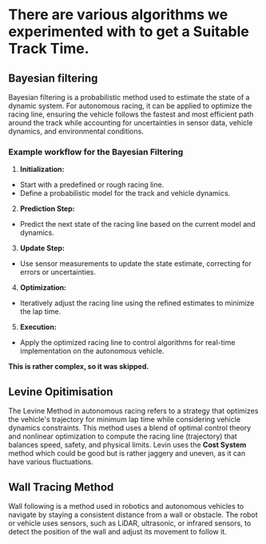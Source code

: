 # There are various algorithms we experimented with to get a Suitable Track Time. 

## Bayesian filtering

Bayesian filtering is a probabilistic method used to estimate the state of a dynamic system. For autonomous racing, it can be applied to optimize the racing line, ensuring the vehicle follows the fastest and most efficient path around the track while accounting for uncertainties in sensor data, vehicle dynamics, and environmental conditions.

### Example workflow for the Bayesian Filtering 

1. **Initialization:**
* Start with a predefined or rough racing line.
*  Define a probabilistic model for the track and vehicle dynamics.

2. **Prediction Step:**
* Predict the next state of the racing line based on the current model and dynamics.

3. **Update Step:**
* Use sensor measurements to update the state estimate, correcting for errors or uncertainties.

4. **Optimization:**
* Iteratively adjust the racing line using the refined estimates to minimize the lap time.

5. **Execution:**
* Apply the optimized racing line to control algorithms for real-time implementation on the autonomous vehicle.

**This is rather complex, so it was skipped.**

## Levine Opitimisation

The Levine Method in autonomous racing refers to a strategy that optimizes the vehicle's trajectory for minimum lap time while considering vehicle dynamics constraints. This method uses a blend of optimal control theory and nonlinear optimization to compute the racing line (trajectory) that balances speed, safety, and physical limits. Levin uses the **Cost System** method which could be good but is rather jaggery and uneven, as it can have various fluctuations. 

## Wall Tracing Method

Wall following is a method used in robotics and autonomous vehicles to navigate by staying a consistent distance from a wall or obstacle. The robot or vehicle uses sensors, such as LiDAR, ultrasonic, or infrared sensors, to detect the position of the wall and adjust its movement to follow it.
